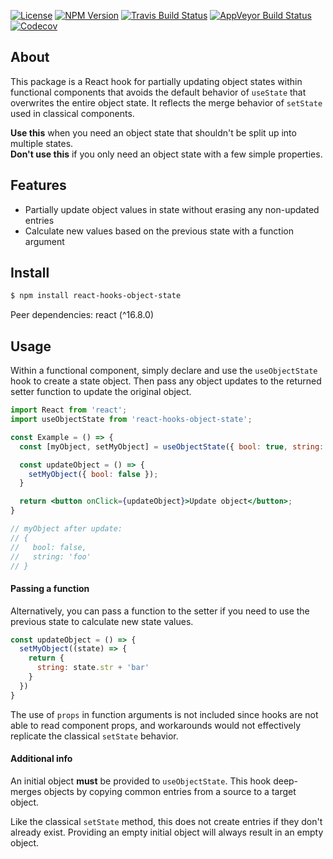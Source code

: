 [![License](https://img.shields.io/github/license/adamdavies001/react-hooks-object-state)](https://github.com/adamdavies001/react-hooks-object-state/blob/master/LICENSE)
[![NPM Version](https://img.shields.io/npm/v/react-hooks-object-state)](https://www.npmjs.com/package/react-hooks-object-state)
[![Travis Build Status](https://img.shields.io/travis/adamdavies001/react-hooks-object-state)](https://travis-ci.org/adamdavies001/react-hooks-object-state)
[![AppVeyor Build Status](https://ci.appveyor.com/api/projects/status/jc0a2g2t7t4logcu?svg=true)](https://ci.appveyor.com/project/adamdavies001/react-hooks-object-state)
[![Codecov](https://img.shields.io/codecov/c/gh/adamdavies001/react-hooks-object-state)](https://codecov.io/gh/adamdavies001/react-hooks-object-state)

## About

This package is a React hook for partially updating object states within functional components that avoids the default behavior of `useState` that overwrites the entire object state. It reflects the merge behavior of `setState` used in classical components.

**Use this** when you need an object state that shouldn't be split up into multiple states.  
**Don't use this** if you only need an object state with a few simple properties.

## Features

- Partially update object values in state without erasing any non-updated entries
- Calculate new values based on the previous state with a function argument

## Install

```bash
$ npm install react-hooks-object-state
```

Peer dependencies: react (^16.8.0)

## Usage

Within a functional component, simply declare and use the `useObjectState` hook to create a state object. Then pass any object updates to the returned setter function to update the original object.

```jsx
import React from 'react';
import useObjectState from 'react-hooks-object-state';

const Example = () => {
  const [myObject, setMyObject] = useObjectState({ bool: true, string: 'foo' });

  const updateObject = () => {
    setMyObject({ bool: false });
  }

  return <button onClick={updateObject}>Update object</button>;
}

// myObject after update:
// {
//   bool: false,
//   string: 'foo'
// }
```

#### Passing a function

Alternatively, you can pass a function to the setter if you need to use the previous state to calculate new state values.

```jsx
const updateObject = () => {
  setMyObject((state) => {
    return {
      string: state.str + 'bar'
    }
  })
}
```

The use of `props` in function arguments is not included since hooks are not able to read component props, and workarounds would not effectively replicate the classical `setState` behavior.

#### Additional info

An initial object **must** be provided to `useObjectState`. This hook deep-merges objects by copying common entries from a source to a target object.

Like the classical `setState` method, this does not create entries if they don't already exist. Providing an empty initial object will always result in an empty object.